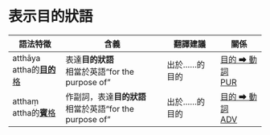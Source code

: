 # 表示目的狀語

|語法特徵|含義|翻譯建議|關係|
|-|-|-|-|
|atthāya<br>attha的[**目的**格](https://assets-hk.wikipali.org/pali-handbook/zh-Hans/declension/dat.html)|表達**目的狀語**<br>相當於英語“for the purpose of”|出於……的目的|[目的 ➡ 動詞<br>PUR]()|
|atthaṃ<br>attha的[**賓**格](https://assets-hk.wikipali.org/pali-handbook/zh-Hans/declension/acc.html)|作副詞，表達**目的狀語**<br>相當於英語“for the purpose of”|出於……的目的|[目的 ➡ 動詞<br>ADV]()|
